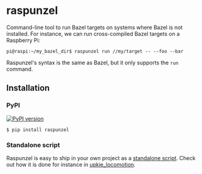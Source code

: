 # raspunzel

Command-line tool to run Bazel targets on systems where Bazel is not installed. For instance, we can run cross-compiled Bazel targets on a Raspberry Pi:

```console
pi@raspi:~/my_bazel_dir$ raspunzel run //my/target -- --foo --bar
```

Raspunzel's syntax is the same as Bazel, but it only supports the ``run`` command.

## Installation

### PyPI

[![PyPI version](https://img.shields.io/pypi/v/raspunzel)](https://pypi.org/project/raspunzel/)

```console
$ pip install raspunzel
```

### Standalone script

Raspunzel is easy to ship in your own project as a [standalone script](https://github.com/tasts-robots/raspunzel/tree/main/standalone). Check out how it is done for instance in [upkie\_locomotion](https://github.com/tasts-robots/upkie_locomotion).
